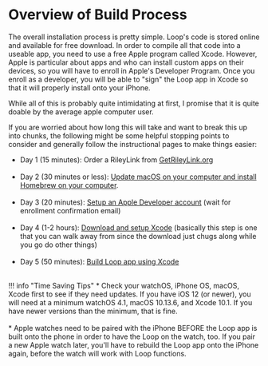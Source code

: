# Overview of Build Process

The overall installation process is pretty simple.  Loop's code is stored online and available for free download. In order to compile all that code into a useable app, you need to use a free Apple program called Xcode.  However, Apple is particular about apps and who can install custom apps on their devices, so you will have to enroll in Apple's Developer Program.  Once you enroll as a developer, you will be able to "sign" the Loop app in Xcode so that it will properly install onto your iPhone.

While all of this is probably quite intimidating at first, I promise that it is quite doable by the average apple computer user.

If you are worried about how long this will take and want to break this up into chunks, the following might be some helpful stopping points to consider and generally follow the instructional pages to make things easier:

* Day 1 (15 minutes): Order a RileyLink from [GetRileyLink.org](https://getrileylink.org)</br></br>
* Day 2 (30 minutes or less): [Update macOS on your computer and install Homebrew on your computer](https://loopkit.github.io/loopdocs/build/build-computer/).</br></br>
* Day 3 (20 minutes): [Setup an Apple Developer account](https://loopkit.github.io/loopdocs/build/build-developer/) (wait for enrollment confirmation email)</br></br>
* Day 4 (1-2 hours): [Download and setup Xcode](https://loopkit.github.io/loopdocs/build/build-xcode/) (basically this step is one that you can walk away from since the download just chugs along while you go do other things) </br></br>
* Day 5 (50 minutes): [Build Loop app using Xcode](https://loopkit.github.io/loopdocs/build/build-loop/)</br></br>

!!! info "Time Saving Tips"
    * Check your watchOS, iPhone OS, macOS, Xcode first to see if they need updates.  If you have iOS 12 (or newer), you will need at a minimum watchOS 4.1, macOS 10.13.6, and Xcode 10.1.  If you have newer versions than the minimum, that is fine.</br></br>
    * Apple watches need to be paired with the iPhone BEFORE the Loop app is built onto the phone in order to have the Loop on the watch, too.  If you pair a new Apple watch later, you'll have to rebuild the Loop app onto the iPhone again, before the watch will work with Loop functions.</br></br>
